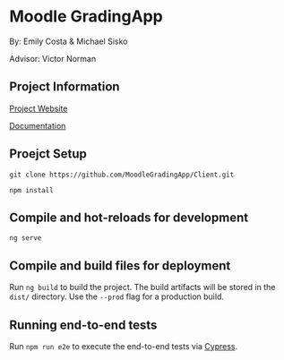 # Moodle GradingApp
By: Emily Costa & Michael Sisko

Advisor: Victor Norman

## Project Information
[Project Website](https://moodlegradingapp.github.io/)

[Documentation](https://github.com/MoodleGradingApp/Client/tree/master/assets)

## Proejct Setup
```
git clone https://github.com/MoodleGradingApp/Client.git
```
```
npm install
```

## Compile and hot-reloads for development
```
ng serve
```

## Compile and build files for deployment

Run `ng build` to build the project. The build artifacts will be stored in the `dist/` directory. Use the `--prod` flag for a production build.

## Running end-to-end tests

Run `npm run e2e` to execute the end-to-end tests via [Cypress](https://www.cypress.io/).

